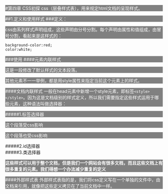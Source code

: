 #第四章 CSS初探
css（层叠样式表），用来规定html文档的呈现样式。

##1.定义和使用样式
###定义：

css由系列样式声明组成，这些声明由分号分割。每个声明由属性和值组成，由冒号分割，看起来是这样式的：

	background-color:red;
	color:white;

###使用
####元素内联样式
	<p style="background-color:gray;color:white" >
		这是一段修改了默认样式的文本段落。
	</p>
	
其他元素不一一举例，都是用style属性来指定当前这个元素上的样式。

####文档内联样式
一般在head元素中新增一个style元素，即标签`<style></style>`。因为这是文档级别的样式定义，所以我们需要指定这些样式运用于哪些元素，这种语法叫做选择器：

#####1.标签选择器
	<html>
		<head>
			<style>
				p{
					background-color:gray;
					color:white
				}
			</style>
		</head>
		<body>
			<p>这个段落受css影响</p>
			<p>这个段落也受css影响</p>
		</body>
	</html>
#####2.id选择器	
#####3.类选择器	

**这些样式可以用于整个文档，但是我们一个网站会有很多文档，而且这些文档上有很多重复的元素。我们得想一个办法减少重复的定义**

####外部样式表
外部样式表指的是，我们将css定义写在一个单独的文件中，由文档来引用，就像把这些定义拷贝在了当前文档中一样。

